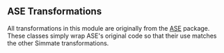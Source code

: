 
ASE Transformations
--------------------

All transformations in this module are originally from the [ASE](https://wiki.fysik.dtu.dk/ase/) package. These classes simply wrap ASE's original code so that their use matches the other Simmate transformations.
